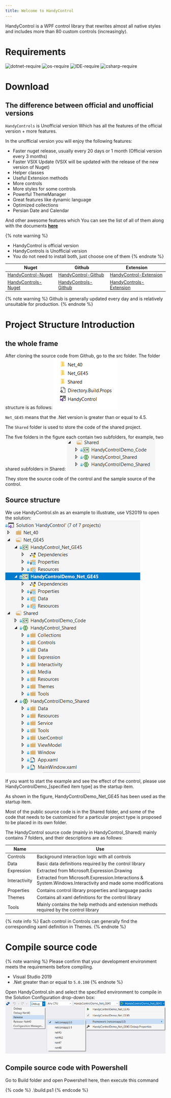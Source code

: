 ```yaml
---
title: Welcome to HandyControl
---
```


HandyControl is a WPF control library that rewrites almost all native styles and includes more than 80 custom controls (increasingly).

# Requirements

![dotnet-require](https://img.shields.io/badge/.net-%3E%3D4.0-blue.svg) ![os-require](https://img.shields.io/badge/OS-%3E%3Dwin7-brightgreen) ![IDE-require](https://img.shields.io/badge/IDE-vs2019-blue.svg) ![csharp-require](https://img.shields.io/badge/C%23-8.0-blue.svg)

# Download

## The difference between official and unofficial versions
`HandyControls` is Unofficial version Which has all the features of the official version + more features.

In the unofficial version you will enjoy the following features:

- Faster nuget release, usually every 20 days or 1 month (Official version every 3 months)
- Faster VSIX Update (VSIX will be updated with the release of the new version of Nuget)
- Helper classes
- Useful Extension methods
- More controls
- More styles for some controls
- Powerful ThemeManager
- Great features like dynamic language
- Optimized collections
- Persian Date and Calendar

And other awesome features which You can see the list of all of them along with the documents <ins>**[here](https://ghost1372.github.io/handycontrol/persianToolkit/)**</ins>

{% note warning %}
- HandyControl is official version
- HandyControls is Unofficial version
- You do not need to install both, just choose one of them
{% endnote %}

|Nuget|Github|Extension|
|-|-|-|
|[HandyControl-Nuget](https://www.nuget.org/packages/HandyControl/)|[HandyControl-Github](https://github.com/HandyOrg/HandyControl)|[HandyControl-Extension](https://marketplace.visualstudio.com/items?itemName=HandyOrg.handycontrolforvs2019)|
|[HandyControls-Nuget](https://www.nuget.org/packages/HandyControls/)|[HandyControls-Github](https://github.com/ghost1372/HandyControls)|[HandyControls-Extension](https://marketplace.visualstudio.com/items?itemName=MahdiHosseini.HandyControls)|


{% note warning %}
Github is generally updated every day and is relatively unsuitable for production.
{% endnote %}

# Project Structure Introduction

## the whole frame

After cloning the source code from Github, go to the src folder. The folder structure is as follows:
![Project_Structure](https://raw.githubusercontent.com/HandyOrg/HandyOrgResource/master/HandyControl/Doc/Project_Structure.png)

`Net_GE45` means that the .Net version is greater than or equal to 4.5.

The `Shared` folder is used to store the code of the shared project.

The five folders in the figure each contain two subfolders, for example, two shared subfolders in Shared:
![Sub_Folder_Structure](https://raw.githubusercontent.com/HandyOrg/HandyOrgResource/master/HandyControl/Doc/Sub_Folder_Structure.png)

They store the source code of the control and the sample source of the control.

## Source structure

We use HandyControl.sln as an example to illustrate, use VS2019 to open the solution:
![Net_GE45_Structure](https://raw.githubusercontent.com/HandyOrg/HandyOrgResource/master/HandyControl/Doc/Net_GE45_Structure.png)

If you want to start the example and see the effect of the control, please use HandyControlDemo_[specified item type] as the startup item.

As shown in the figure, HandyControlDemo_Net_GE45 has been used as the startup item.

Most of the public source code is in the Shared folder, and some of the code that needs to be customized for a particular project type is proposed to be placed in its own folder.

The HandyControl source code (mainly in HandyControl_Shared) mainly contains 7 folders, and their descriptions are as follows:

| Name | Use |
|-|-|
| Controls | Background interaction logic with all controls |
| Data | Basic data definitions required by the control library |
| Expression | Extracted from Microsoft.Expression.Drawing |
| Interactivity | Extracted from Microsoft.Expression.Interactions & System.Windows.Interactivity and made some modifications |
| Properties | Contains control library properties and language packs |
| Themes | Contains all xaml definitions for the control library |
| Tools | Mainly contains the help methods and extension methods required by the control library |

{% note info %}
Each control in Controls can generally find the corresponding xaml definition in Themes.
{% endnote %}

# Compile source code

{% note warning %}
Please confirm that your development environment meets the requirements before compiling.
- Visual Studio 2019
- .Net greater than or equal to `5.0.100` 
{% endnote %}

Open HandyControl.sln and select the specified environment to compile in the Solution Configuration drop-down box:
![Build_Config](https://raw.githubusercontent.com/HandyOrg/HandyOrgResource/master/HandyControl/Doc/Build_Config.png)

## Compile source code with Powershell

Go to Build folder and open Powershell here, then execute this command

{% code %}
.\build.ps1
{% endcode %}